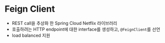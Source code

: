 # Feign Client

- REST call을 추상화 한 Spring Cloud Netflix 라이브러리
- 호출하려는 HTTP endpoint에 대한 interface를 생성하고, `@FeignClient`를 선언
- load balanced 지원
